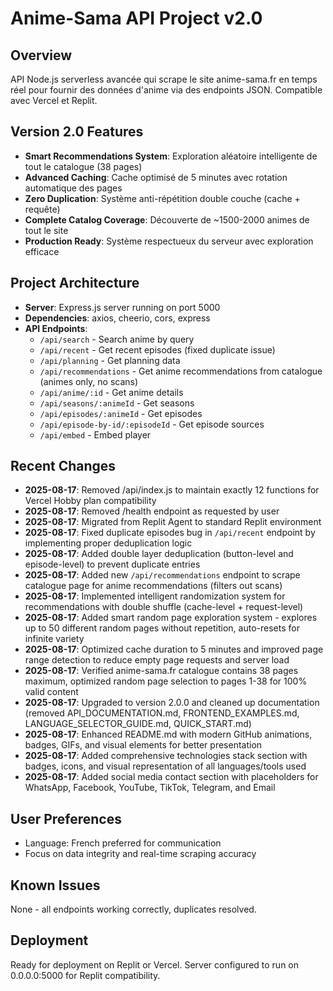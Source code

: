 # Anime-Sama API Project v2.0

## Overview
API Node.js serverless avancée qui scrape le site anime-sama.fr en temps réel pour fournir des données d'anime via des endpoints JSON. Compatible avec Vercel et Replit.

## Version 2.0 Features
- **Smart Recommendations System**: Exploration aléatoire intelligente de tout le catalogue (38 pages)
- **Advanced Caching**: Cache optimisé de 5 minutes avec rotation automatique des pages
- **Zero Duplication**: Système anti-répétition double couche (cache + requête)
- **Complete Catalog Coverage**: Découverte de ~1500-2000 animes de tout le site
- **Production Ready**: Système respectueux du serveur avec exploration efficace

## Project Architecture
- **Server**: Express.js server running on port 5000
- **Dependencies**: axios, cheerio, cors, express
- **API Endpoints**:
  - `/api/search` - Search anime by query
  - `/api/recent` - Get recent episodes (fixed duplicate issue)
  - `/api/planning` - Get planning data
  - `/api/recommendations` - Get anime recommendations from catalogue (animes only, no scans)
  - `/api/anime/:id` - Get anime details
  - `/api/seasons/:animeId` - Get seasons
  - `/api/episodes/:animeId` - Get episodes
  - `/api/episode-by-id/:episodeId` - Get episode sources
  - `/api/embed` - Embed player

## Recent Changes
- **2025-08-17**: Removed /api/index.js to maintain exactly 12 functions for Vercel Hobby plan compatibility
- **2025-08-17**: Removed /health endpoint as requested by user
- **2025-08-17**: Migrated from Replit Agent to standard Replit environment
- **2025-08-17**: Fixed duplicate episodes bug in `/api/recent` endpoint by implementing proper deduplication logic
- **2025-08-17**: Added double layer deduplication (button-level and episode-level) to prevent duplicate entries
- **2025-08-17**: Added new `/api/recommendations` endpoint to scrape catalogue page for anime recommendations (filters out scans)
- **2025-08-17**: Implemented intelligent randomization system for recommendations with double shuffle (cache-level + request-level)
- **2025-08-17**: Added smart random page exploration system - explores up to 50 different random pages without repetition, auto-resets for infinite variety
- **2025-08-17**: Optimized cache duration to 5 minutes and improved page range detection to reduce empty page requests and server load
- **2025-08-17**: Verified anime-sama.fr catalogue contains 38 pages maximum, optimized random page selection to pages 1-38 for 100% valid content
- **2025-08-17**: Upgraded to version 2.0.0 and cleaned up documentation (removed API_DOCUMENTATION.md, FRONTEND_EXAMPLES.md, LANGUAGE_SELECTOR_GUIDE.md, QUICK_START.md)
- **2025-08-17**: Enhanced README.md with modern GitHub animations, badges, GIFs, and visual elements for better presentation
- **2025-08-17**: Added comprehensive technologies stack section with badges, icons, and visual representation of all languages/tools used
- **2025-08-17**: Added social media contact section with placeholders for WhatsApp, Facebook, YouTube, TikTok, Telegram, and Email

## User Preferences
- Language: French preferred for communication
- Focus on data integrity and real-time scraping accuracy

## Known Issues
None - all endpoints working correctly, duplicates resolved.

## Deployment
Ready for deployment on Replit or Vercel. Server configured to run on 0.0.0.0:5000 for Replit compatibility.